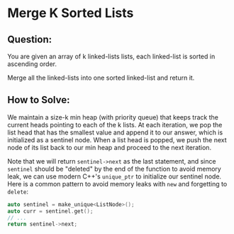 # Merge K Sorted Lists

## Question:

You are given an array of k linked-lists lists, each linked-list is sorted in ascending order.

Merge all the linked-lists into one sorted linked-list and return it.

## How to Solve:

We maintain a size-k min heap (with priority queue) that keeps track
the current heads pointing to each of the k lists. At each iteration,
we pop the list head that has the smallest value and append it to our
answer, which is initialized as a sentinel node. When a list head is
popped, we push the next node of its list back to our min heap and
proceed to the next iteration.

Note that we will return `sentinel->next` as the last statement, and
since `sentinel` should be "deleted" by the end of the function to
avoid memory leak, we can use modern C++'s `unique_ptr` to initialize
our sentinel node. Here is a common pattern to avoid memory leaks with
`new` and forgetting to `delete`:

```cpp
auto sentinel = make_unique<ListNode>();
auto curr = sentinel.get();
// ...
return sentinel->next;
```
